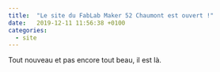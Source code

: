 ```yaml
---
title:  "Le site du FabLab Maker 52 Chaumont est ouvert !"
date:   2019-12-11 11:56:38 +0100
categories:
  - site
---
```


Tout nouveau et pas encore tout beau, il est là.

